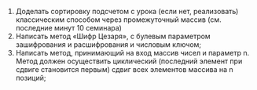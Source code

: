1. Доделать сортировку подсчетом с урока (если нет, реализовать)
    классическим способом через промежуточный массив (см. последние минут 10 семинара)
2. Написать метод «Шифр Цезаря», с булевым параметром зашифрования 
    и расшифрования и числовым ключом;
3. Написать метод, принимающий на вход массив чисел и параметр n. 
    Метод должен осуществить циклический (последний элемент при 
    сдвиге становится первым) сдвиг всех элементов массива на n позиций;
